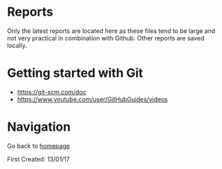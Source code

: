 # Reports
Only the latest reports are located here as these files tend to be large and not very practical in combination with Github.
Other reports are saved locally.

# Getting started with Git
* https://git-scm.com/doc
* https://www.youtube.com/user/GitHubGuides/videos

# Navigation
Go back to [homepage](https://github.com/NeuroStat/SimulationGit)


First Created: 13/01/17

